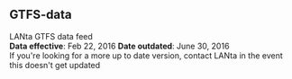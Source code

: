 ## GTFS-data
LANta GTFS data feed  
**Data effective**: Feb 22, 2016
**Date outdated**: June 30, 2016  
If you're looking for a more up to date version, contact LANta in the event this doesn't get updated


